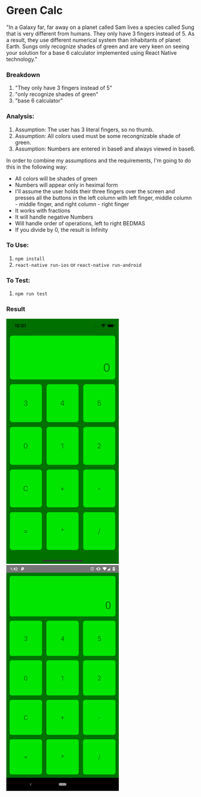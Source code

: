 # Green Calc

"In a Galaxy far, far away on a planet called Sam lives a species called Sung that is very
different from humans. They only have 3 fingers instead of 5. As a result, they use different
numerical system than inhabitants of planet Earth. Sungs only recognize shades of green
and are very keen on seeing your solution for a base 6 calculator implemented using React
Native technology."

### Breakdown

1. "They only have 3 fingers instead of 5"
2. "only recognize shades of green"
3. "base 6 calculator"

### Analysis:

1. Assumption: The user has 3 literal fingers, so no thumb.
2. Assumption: All colors used must be some recongnizable shade of green.
3. Assumption: Numbers are entered in base6 and always viewed in base6.

In order to combine my assumptions and the requirements, I'm going to do this in the following way:
- All colors will be shades of green
- Numbers will appear only in heximal form
- I'll assume the user holds their three fingers over the screen and presses all the buttons in the left column with left finger, middle column - middle finger, and right column - right finger
- It works with fractions
- It will handle negative Numbers
- Will handle order of operations, left to right BEDMAS
- If you divide by 0, the result is Infinity

### To Use:

1. `npm install`
2. `react-native run-ios` or `react-native run-android`

### To Test:

1. `npm run test`

### Result
<img src="https://github.com/suark/greencalc/blob/master/iOSScreenshot.png" width="300px">
<img src="https://github.com/suark/greencalc/blob/master/androidScreenshot.png" width="300px">
